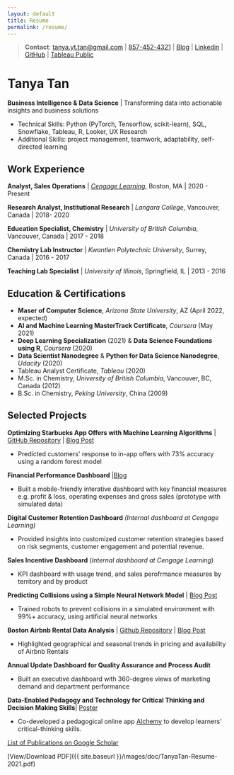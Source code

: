 ```yaml
---
layout: default
title: Resume
permalink: /resume/
---
```


> **Contact**:   [tanya.yt.tan@gmail.com](mailto:tanya.yt.tan@gmail.com) \| [857-452-4321](tel:8574524321)  \|  [Blog](https://tanyayt.github.io/)  \|  [Linkedin]( https://www.linkedin.com/in/tanyatan/ )  \|  [GitHub](https://github.com/tanyayt) \|  [Tableau Public](https://public.tableau.com/profile/tanyayt)

# Tanya Tan

**Business Intelligence & Data Science** \| Transforming data into actionable insights and business solutions

- Technical Skills: Python (PyTorch, Tensorflow, scikit-learn), SQL, Snowflake, Tableau, R, Looker, UX Research
- Additional Skills: project management, teamwork, adaptability, self-directed learning

## Work Experience
**Analyst, Sales Operations** \| *[Cengage Learning](https://www.cengage.com)*, Boston, MA \| 2020 - Present

**Research Analyst, Institutional Research** \| *Langara College*, Vancouver, Canada  \|  2018- 2020

**Education Specialist, Chemistry** \| *University of British Columbia*, Vancouver, Canada \| 2017 - 2018

**Chemistry Lab Instructor** \| *Kwantlen Polytechnic University*, Surrey, Canada  \| 2016 - 2017

**Teaching Lab Specialist** \| *University of Illinois*, Springfield, IL \| 2013 - 2016

## Education & Certifications

- **Maser of Computer Science**, *Arizona State University*, AZ (April 2022, expected)
- **AI and Machine Learning MasterTrack Certificate**, *Coursera* (May 2021)
- **Deep Learning Specialization** (2021) & **Data Science Foundations using R**, *Coursera*  (2020)
- **Data Scientist Nanodegree** & **Python for Data Science Nanodegree**, *Udacity* (2020)
- Tableau Analyst Certificate, *Tableau* (2020)
- M.Sc. in Chemistry, *University of British Columbia*, Vancouver, BC, Canada (2012)
- B.Sc. in Chemistry, *Peking University*, China (2009)

## Selected Projects

**Optimizing Starbucks App Offers with Machine Learning Algorithms**  \| [GitHub Repository](https://github.com/tanyayt/starbucks_optimizing_app_offers) \| [Blog Post](https://tanyayt.github.io/Optimizing-App-Offers-Starbucks/)

- Predicted customers' response to in-app offers with 73% accuracy using a random forest model

**Financial Performance Dashboard** \|[Blog](https://tanyayt.github.io/build-financial-performance-dashboard-on-tableau/)

- Built a mobile-friendly interative dashboard with key financial measures e.g. profit & loss, operating expenses and gross sales (prototype with simulated data)

**Digital Customer Retention Dashboard** *(Internal dashboard at Cengage Learning)*

* Provided insights into customized customer retention strategies based on risk segments, customer engagement and potential revenue. 

**Sales Incentive Dashboard** (*Internal dashboard at Cengage Learning*) 

* KPI dashboard with usage trend, and sales perofrmance measures by territory and by product

**Predicting Collisions using a Simple Neural Network Model**  \| [Blog Post](https://tanyayt.github.io/Preventing-Collisions-using-a-Simple-Neural-Network-Model)

* Trained robots to prevent collisions in a simulated environment with 99%+ accuracy, using artificial neural networks

**Boston Airbnb Rental Data Analysis** \| [Github Repository](https://github.com/tanyayt/boston_airbnb_analysis) \| [Blog Post](https://tanyayt.github.io/Boston-airbnb-market/)

- Highlighted geographical and seasonal trends in pricing and availability of Airbnb Rentals

**Annual Update Dashboard for Quality Assurance and Process Audit**

- Built an executive dashboard with 360-degree views of marketing demand and department performance

**Data-Enabled Pedagogy and Technology for Critical Thinking and Decision Making Skills**\| [Poster](https://tlef2.sites.olt.ubc.ca/files/2018/05/SCI_Walter_Algar.png)

*  Co-developed a pedagogical online app [Alchemy](https://alchemy.elearning.ubc.ca/#/login) to develop learners' critical-thinking skills.

[List of Publications on Google Scholar](https://scholar.google.com/citations?user=DSYVH-QAAAAJ&hl=en)



[View/Download PDF]({{ site.baseurl }}/images/doc/TanyaTan-Resume-2021.pdf)